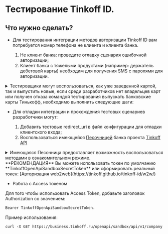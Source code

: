 # Тестирование Tinkoff ID.

## Что нужно сделать?


* Для тестирования интеграции методов авторизации Tinkoff ID вам потребуется номер телефона не клиента и клиента банка.

    1. Не клиент банка: проведите отладку сценария ошибочной авторизации;
    2. Клиент банка с тяжелыми продуктами (например: держатель дебетовой карты) необходим для получения SMS с паролями для авторизации.
<details><summary>Тестировщики могут воспользоваться, как уже заведенной картой, так и выпустить новые, если среди разработчиков нет владельцев карт или получен отказа командой тестирования выпускать банковские карты Тинькофф, необходимо выполнить следующие шаги:</summary>

    1. Открыть дебетовую карту (Tinkoff Black) на другого сотрудника компании (например: менеджера).

    Важно: у сотрудника не должно быть существующих карт Тинькофф, нельзя дополнительно открывать кредитную карту Тинькофф.

    2. Отправить письмо команде Тинькофф, в котором будет указано, на какой телефонный номер (тестировщика) необходимо изменить получение SMS по операциям карты.

    Альтернативный вариант: настроить редирект SMS от Tinkoff на номер телефона тестировщика. В данный момент это позволяют сделать только некоторые Android платформы, у iOS это сделать не получится.

    3. Подтвердить по телефону смену номера (будет звонок сотрудника банка). Клиент должен знать на какой номер будет произведена смена.
    4. Провести тестирование.

    5. Обратиться в банк с просьбой смены номера на исходный.
    
    6. Подтвердить смену номера.

</details>


* Для отладки интеграции и прохождения тестовых сценариев разработчики могут:

    1. Добавить тестовые redirect_uri в файл конфигурации для отладки клиентского входа;
    2. Воспользоваться имеющейся [Песочницей](https://business.tinkoff.ru/openapi/sandbox/docs) банка проекта [Tinkoff API](https://business.tinkoff.ru/openapi/docs)
<details><summary>Имеющаяся Песочница предоставляет возможность воспользоваться методами в ознакомительном режиме.</summary>

    - Действия с песочницей не воздействуют на реальные данные.
    - В данной версии песочницы вам не нужно получать токен.
    - Функциональность песочницы находится в доработке, поэтому возможны достаточно частые изменения ее домена и префиксов путей.
    - Вы можете протестировать свою интеграцию, не боясь испортить реальные данные.

</details>
**РЕКОМЕНДАЦИЯ**
Вы можете использовать токен по умолчанию **TinkoffOpenApiSandboxSecretToken** или сформировать реальный токен: [Авторизация web2web](https://tinkoff.github.io/tinkoff-id/w2w/)

* Работа с Access токеном

Для того чтобы использовать Access Token, добавьте заголовок Authorization со значением:
```html
Bearer TinkoffOpenApiSandboxSecretToken.
```
Пример использования:
```html
curl -X GET https://business.tinkoff.ru/openapi/sandbox/api/v1/company -H 'Authorization: Bearer TinkoffOpenApiSandboxSecretToken' -H 'Content-Type: application/json'
```